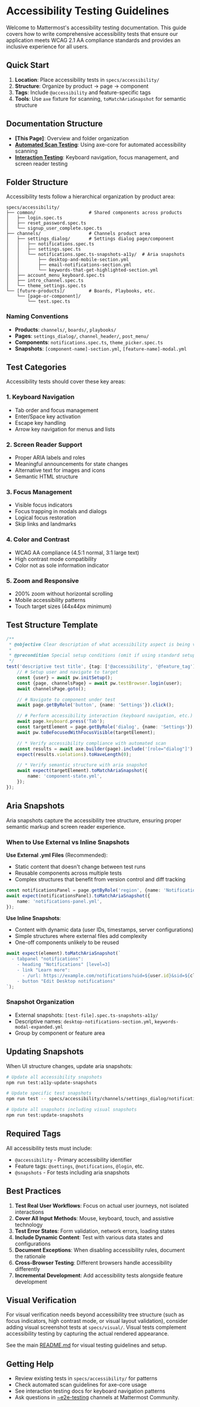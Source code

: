 # Accessibility Testing Guidelines

Welcome to Mattermost's accessibility testing documentation. This guide covers how to write comprehensive accessibility tests that ensure our application meets WCAG 2.1 AA compliance standards and provides an inclusive experience for all users.

## Quick Start

1. **Location**: Place accessibility tests in `specs/accessibility/`
2. **Structure**: Organize by product → page → component
3. **Tags**: Include `@accessibility` and feature-specific tags
4. **Tools**: Use `axe` fixture for scanning, `toMatchAriaSnapshot` for semantic structure

## Documentation Structure

- **[This Page]**: Overview and folder organization
- **[Automated Scan Testing](automated_scan_testing.md)**: Using axe-core for automated accessibility scanning
- **[Interaction Testing](interaction_testing.md)**: Keyboard navigation, focus management, and screen reader testing

## Folder Structure

Accessibility tests follow a hierarchical organization by product area:

```
specs/accessibility/
├── common/                    # Shared components across products
│   ├── login.spec.ts
│   ├── reset_password.spec.ts
│   └── signup_user_complete.spec.ts
├── channels/                  # Channels product area
│   ├── settings_dialog/       # Settings dialog page/component
│   │   ├── notifications.spec.ts
│   │   ├── settings.spec.ts
│   │   └── notifications.spec.ts-snapshots-a11y/  # Aria snapshots
│   │       ├── desktop-and-mobile-section.yml
│   │       ├── email-notifications-section.yml
│   │       └── keywords-that-get-highlighted-section.yml
│   ├── account_menu_keyboard.spec.ts
│   ├── intro_channel.spec.ts
│   └── theme_settings.spec.ts
└── [future-products]/         # Boards, Playbooks, etc.
    └── [page-or-component]/
        └── test.spec.ts
```

### Naming Conventions

- **Products**: `channels/`, `boards/`, `playbooks/`
- **Pages**: `settings_dialog/`, `channel_header/`, `post_menu/`
- **Components**: `notifications.spec.ts`, `theme_picker.spec.ts`
- **Snapshots**: `[component-name]-section.yml`, `[feature-name]-modal.yml`

## Test Categories

Accessibility tests should cover these key areas:

### 1. Keyboard Navigation

- Tab order and focus management
- Enter/Space key activation
- Escape key handling
- Arrow key navigation for menus and lists

### 2. Screen Reader Support

- Proper ARIA labels and roles
- Meaningful announcements for state changes
- Alternative text for images and icons
- Semantic HTML structure

### 3. Focus Management

- Visible focus indicators
- Focus trapping in modals and dialogs
- Logical focus restoration
- Skip links and landmarks

### 4. Color and Contrast

- WCAG AA compliance (4.5:1 normal, 3:1 large text)
- High contrast mode compatibility
- Color not as sole information indicator

### 5. Zoom and Responsive

- 200% zoom without horizontal scrolling
- Mobile accessibility patterns
- Touch target sizes (44x44px minimum)

## Test Structure Template

```typescript
/**
 * @objective Clear description of what accessibility aspect is being verified
 *
 * @precondition Special setup conditions (omit if using standard setup)
 */
test('descriptive test title', {tag: ['@accessibility', '@feature_tag']}, async ({pw, axe}) => {
    // # Setup user and navigate to target
    const {user} = await pw.initSetup();
    const {page, channelsPage} = await pw.testBrowser.login(user);
    await channelsPage.goto();

    // # Navigate to component under test
    await page.getByRole('button', {name: 'Settings'}).click();

    // # Perform accessibility interaction (keyboard navigation, etc.)
    await page.keyboard.press('Tab');
    const targetElement = page.getByRole('dialog', {name: 'Settings'});
    await pw.toBeFocusedWithFocusVisible(targetElement);

    // * Verify accessibility compliance with automated scan
    const results = await axe.builder(page).include('[role="dialog"]').analyze();
    expect(results.violations).toHaveLength(0);

    // * Verify semantic structure with aria snapshot
    await expect(targetElement).toMatchAriaSnapshot({
        name: 'component-state.yml',
    });
});
```

## Aria Snapshots

Aria snapshots capture the accessibility tree structure, ensuring proper semantic markup and screen reader experience.

### When to Use External vs Inline Snapshots

**Use External .yml Files** (Recommended):

- Static content that doesn't change between test runs
- Reusable components across multiple tests
- Complex structures that benefit from version control and diff tracking

```typescript
const notificationsPanel = page.getByRole('region', {name: 'Notifications'});
await expect(notificationsPanel).toMatchAriaSnapshot({
    name: 'notifications-panel.yml',
});
```

**Use Inline Snapshots**:

- Content with dynamic data (user IDs, timestamps, server configurations)
- Simple structures where external files add complexity
- One-off components unlikely to be reused

```typescript
await expect(element).toMatchAriaSnapshot(`
  - tabpanel "notifications":
    - heading "Notifications" [level=3]
    - link "Learn more":
      - /url: https://example.com/notifications?uid=${user.id}&sid=${clientConfig.DiagnosticId}
    - button "Edit Desktop notifications"
`);
```

### Snapshot Organization

- External snapshots: `[test-file].spec.ts-snapshots-a11y/`
- Descriptive names: `desktop-notifications-section.yml`, `keywords-modal-expanded.yml`
- Group by component or feature area

## Updating Snapshots

When UI structure changes, update aria snapshots:

```bash
# Update all accessibility snapshots
npm run test:a11y-update-snapshots

# Update specific test snapshots
npm run test -- specs/accessibility/channels/settings_dialog/notifications.spec.ts --update-snapshots

# Update all snapshots including visual snapshots
npm run test:update-snapshots
```

## Required Tags

All accessibility tests must include:

- `@accessibility` - Primary accessibility identifier
- Feature tags: `@settings`, `@notifications`, `@login`, etc.
- `@snapshots` - For tests including aria snapshots

## Best Practices

1. **Test Real User Workflows**: Focus on actual user journeys, not isolated interactions
2. **Cover All Input Methods**: Mouse, keyboard, touch, and assistive technology
3. **Test Error States**: Form validation, network errors, loading states
4. **Include Dynamic Content**: Test with various data states and configurations
5. **Document Exceptions**: When disabling accessibility rules, document the rationale
6. **Cross-Browser Testing**: Different browsers handle accessibility differently
7. **Incremental Development**: Add accessibility tests alongside feature development

## Visual Verification

For visual verification needs beyond accessibility tree structure (such as focus indicators, high contrast mode, or visual layout validation), consider adding visual screenshot tests at `specs/visual/`. Visual tests complement accessibility testing by capturing the actual rendered appearance.

See the main [README.md](../../README.md#visual-testing) for visual testing guidelines and setup.

## Getting Help

- Review existing tests in `specs/accessibility/` for patterns
- Check automated scan guidelines for axe-core usage
- See interaction testing docs for keyboard navigation patterns
- Ask questions in [~e2e-testing](https://community.mattermost.com/core/channels/e2e-testing) channels at Mattermost Community.
